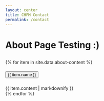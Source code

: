 ```yaml
---
layout: center
title: CHFM Contact
permalink: /contact
---
```


# About Page Testing :)

<div style="height: 10px;"></div>

<div id="accordion">
    {% for item in site.data.about-content %}
        <div class="card">
            <div class="card-header" id="headingOne">
                <h5 class="mb-0">
                    <button class="btn btn-link" data-toggle="collapse" data-target="#{{ item.tag }}" aria-expanded="true" aria-controls="collapseOne">
                        {{ item.name }}
                    </button>
                </h5>
            </div> 
            <div id="{{ item.tag }}" class="collapse {% if item.tag == "who-are-the-chapel-hill-quakers" %} show {% endif %}" aria-labelledby="headingOne" data-parent="#accordion">
                <div class="card-body">
                    {{ item.content | markdownify }}
                </div>
            </div>
        </div>
    {% endfor %}
</div>